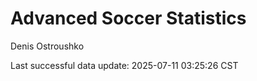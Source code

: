 # Advanced Soccer Statistics
Denis Ostroushko

<!-- gfm -->

Last successful data update: 2025-07-11 03:25:26 CST
